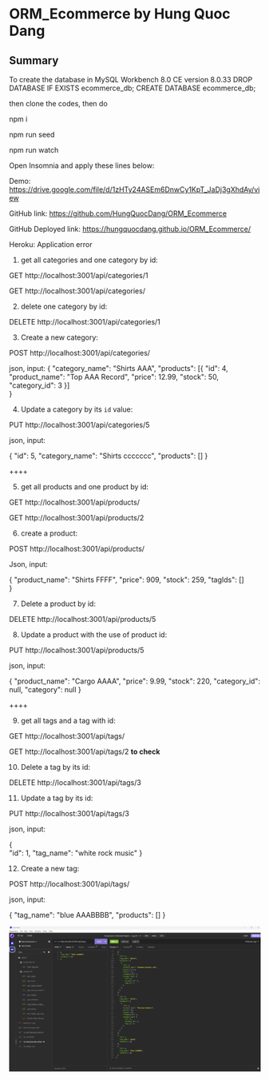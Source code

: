 # ORM_Ecommerce by Hung Quoc Dang

## Summary

To create the database in MySQL Workbench 8.0 CE version 8.0.33
DROP DATABASE IF EXISTS ecommerce_db;
CREATE DATABASE ecommerce_db;

then clone the codes, then do  

npm i

npm run seed

npm run watch

Open Insomnia and apply these lines below:

Demo:  https://drive.google.com/file/d/1zHTy24ASEm6DnwCy1KpT_JaDj3gXhdAy/view

GitHub link:  https://github.com/HungQuocDang/ORM_Ecommerce

GitHub Deployed link:  https://hungquocdang.github.io/ORM_Ecommerce/

Heroku:  Application error


1. get all categories and one category by id:

GET http://localhost:3001/api/categories/1

GET http://localhost:3001/api/categories/


2. delete one category by id:

DELETE http://localhost:3001/api/categories/1


3. Create a new category:

POST http://localhost:3001/api/categories/

json, input:
{
"category_name": "Shirts  AAA",
"products": [{
"id": 4,
"product_name": "Top AAA Record",
"price": 12.99,
"stock": 50,
"category_id": 3
}]	
}


4. Update a category by its `id` value:

PUT http://localhost:3001/api/categories/5

json, input:

{
"id": 5,
"category_name": "Shirts  ccccccc",
"products": []
}

++++

5. get all products and one product by id:

GET http://localhost:3001/api/products/

GET http://localhost:3001/api/products/2


6.  create a product:

POST http://localhost:3001/api/products/

Json, input:

{
"product_name":  "Shirts  FFFF",
"price": 909,
"stock": 259,
"tagIds": []	
}

7. Delete a product by id:

DELETE http://localhost:3001/api/products/5


8. Update a product with the use of product id:

PUT http://localhost:3001/api/products/5

json, input:

{
"product_name": "Cargo AAAA",
"price": 9.99,
"stock": 220,
"category_id": null,
"category": null
}

++++

9. get all tags and a tag with id:

GET http://localhost:3001/api/tags/

GET http://localhost:3001/api/tags/2  **to check**


10. Delete a tag by its id:

DELETE http://localhost:3001/api/tags/3


11. Update a tag by its id:

PUT http://localhost:3001/api/tags/3

json, input:

{		
"id": 1,
"tag_name": "white rock music"
}

12. Create a new tag:

POST http://localhost:3001/api/tags/

json, input:

{
"tag_name": "blue AAABBBB",
"products": []
}






![Alt text](ORM-E-Commerce.png)
